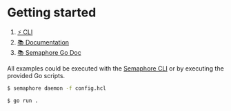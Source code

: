 # Getting started

1. [⚡ CLI](https://github.com/jexia/semaphore/tree/master/cmd/daemon)
1. [📚 Documentation](https://jexia.gitbook.io/semaphore/)
1. [📚 Semaphore Go Doc](https://godoc.org/github.com/jexia/semaphore)

All examples could be executed with the [Semaphore CLI](https://github.com/jexia/semaphore/tree/master/cmd/daemon) or by executing the provided Go scripts.

```bash
$ semaphore daemon -f config.hcl
```

```bash
$ go run .
```